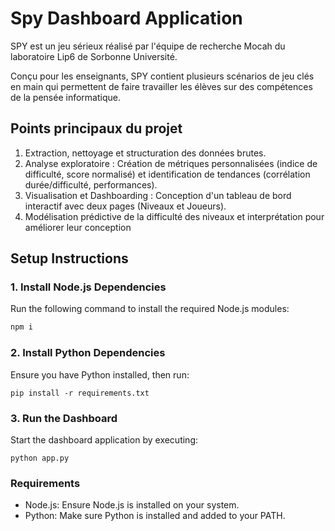 # Spy Dashboard Application

SPY est un jeu sérieux réalisé par l'équipe de recherche Mocah du laboratoire Lip6 de Sorbonne Université.

Conçu pour les enseignants, SPY contient plusieurs scénarios de jeu clés en main qui permettent de faire travailler les élèves sur des compétences de la pensée informatique.

## Points principaux du projet 

1. Extraction, nettoyage et structuration des données brutes.
2. Analyse exploratoire : Création de métriques personnalisées
(indice de difficulté, score normalisé) et identification de
tendances (corrélation durée/difficulté, performances).
3. Visualisation et Dashboarding : Conception d'un tableau de
bord interactif avec deux pages (Niveaux et Joueurs).
4. Modélisation prédictive de la difficulté des
niveaux et interprétation pour améliorer leur conception
 

## Setup Instructions

### 1. Install Node.js Dependencies

Run the following command to install the required Node.js modules:

```bash
npm i
```

### 2. Install Python Dependencies

Ensure you have Python installed, then run:

```
pip install -r requirements.txt
```

### 3. Run the Dashboard

Start the dashboard application by executing:

```
python app.py
```

### Requirements

-   Node.js: Ensure Node.js is installed on your system.
-   Python: Make sure Python is installed and added to your PATH.
